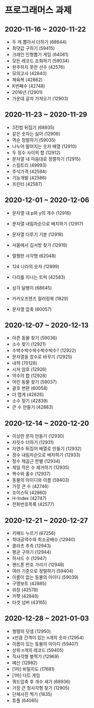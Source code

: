 # 프로그래머스 과제

## 2020-11-16 ~ 2020-11-22

* 두 개 뽑아서 더하기 (68644)
* 최댓값 구하기 (59415)
* 크레인 인형뽑기 게임 (64061)
* 모든 레코드 조회하기 (59034)
* 완주하지 못한 선수 (42576)
* 모의고사 (42840)
* 체육복 (42862)
* K번째수 (42748)
* 2016년 (12901)
* 가운데 글자 가져오기 (12903)

## 2020-11-23 ~ 2020-11-29

* 3진법 뒤집기 (68935)
* 같은 숫자는 싫어 (12906)
* 역순 정렬하기 (59035)
* 나누어 떨어지는 숫자 배열 (12910)
* 두 정수 사이의 합 (12912)
* 문자열 내 마음대로 정렬하기 (12915)
* 스킬트리 (49993)
* 주식가격 (42584)
* 기능개발 (42586)
* 프린터 (42587)

## 2020-12-01 ~ 2020-12-06

* 문자열 내 p와 y의 개수 (12916)

* 문자열 내림차순으로 배치하기 (12917)

* 문자열 다루기 기본 (12918)

* 서울에서 김서방 찾기 (12919)

* 멀쩡한 사각형 (62048)

* 124 나라의 숫자 (12899)

* 다리를 지나는 트럭 (42583)

* 삼각 달팽이 (68645)

* 카카오프렌즈 컬러링북 (1829)

* 문자열 압축 (60057)

## 2020-12-07 ~ 2020-12-13

* 아픈 동물 찾기 (59036)
* 소수 찾기 (12921)
* 수박수박수박수박수박수? (12922)
* 문자열을 정수로 바꾸기 (12925)
* 내적 (70128)
* 시저 암호 (12926)
* 약수의 합 (12928)
* 어린 동물 찾기 (59037)
* 괄호 변환 (60058)
* 더 맵게 (42626)
* 소수 찾기 (42839)
* 큰 수 만들기 (42883)

## 2020-12-14 ~ 2020-12-20

- 이상한 문자 만들기 (12930)
- 자릿수 더하기 (12931)
- 자연수 뒤집어 배열로 만들기 (12932)
- 정수 내림차순으로 배치하기 (12933)
- 정수 제곱근 판별 (12934)
- 제일 작은 수 제거하기 (12935)
- 짝수와 홀수 (12937)
- 동물의 아이디와 이름 (59403)
- 가장 큰 수 (42746)
- 조이스틱 (42860)
- H-Index (42747)
- 전화번호목록 (42577)

## 2020-12-21 ~ 2020-12-27

- 키패드 누르기 (67256)
- 최대공약수와 최소공배수 (12940)
- 콜라츠 추측 (12943)
- 평균 구하기 (12944)
- 하샤드 수 (12947)
- 핸드폰 번호 가리기 (12948)
- 여러 기준으로 정렬하기 (59404)
- 이름이 없는 동물의 아이디 (59039)
- 구명보트 (42885)
- 위장 (42578)
- 카펫 (42848)
- 타겟 넘버 (43165)

## 2020-12-28 ~ 2021-01-03

- 행렬의 덧셈 (12950)
- x만큼 간격이 있는 n개의 숫자 (12954)
- 이름이 있는 동물의 아이디 (59407)
- 상위 n개의 레코드 (59405)
- 직사각형 별찍기 (12969)
- 예산 (12982)
- [1차] 비밀지도 (17681)
- [1차] 다트 게임
- 쿼드압축 후 개수 세기 (68936)
- 가장 큰 정사각형 찾기 (12905)
- 단체사진 찍기 (1835)
- 튜플 (64065)

